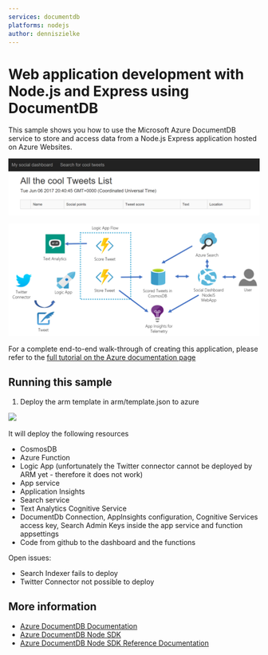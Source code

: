 ```yaml
---
services: documentdb
platforms: nodejs
author: denniszielke
---
```


# Web application development with Node.js and Express using DocumentDB
This sample shows you how to use the Microsoft Azure DocumentDB service to store and access data from a Node.js Express application hosted on Azure Websites. 

![Social tweetscoring](./media/image1.png)

![Advanced Bot Hackathon](./images/architecture.png)

For a complete end-to-end walk-through of creating this application, please refer to the [full tutorial on the Azure documentation page](https://azure.microsoft.com/en-us/documentation/articles/documentdb-nodejs-application/)

## Running this sample
1. Deploy the arm template in arm/template.json to azure

<a href="https://portal.azure.com/#create/Microsoft.Template/uri/https%3A%2F%2Fraw.githubusercontent.com%2Fdenniszielke%2Fsocialtweetscoring%2Fmaster%2Farm%2Ftemplate.json" target="_blank">
    <img src="http://azuredeploy.net/deploybutton.png"/>
</a>  

It will deploy the following resources
- CosmosDB
- Azure Function
- Logic App (unfortunately the Twitter connector cannot be deployed by ARM yet - therefore it does not work)
- App service
- Application Insights
- Search service
- Text Analytics Cognitive Service
- DocumentDb Connection, AppInsights configuration, Cognitive Services access key, Search Admin Keys inside the app service and function appsettings
- Code from github to the dashboard and the functions

Open issues:
- Search Indexer fails to deploy 
- Twitter Connector not possible to deploy


## More information

- [Azure DocumentDB Documentation](https://azure.microsoft.com/en-us/documentation/services/documentdb/)
- [Azure DocumentDB Node SDK](https://www.npmjs.com/package/documentdb)
- [Azure DocumentDB Node SDK Reference Documentation](http://azure.github.io/azure-documentdb-node/)
